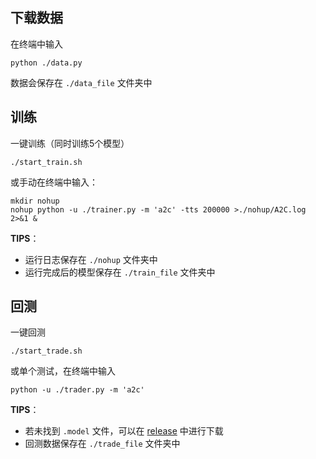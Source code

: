 ## 下载数据

在终端中输入

```shell
python ./data.py
```

数据会保存在 `./data_file` 文件夹中




## 训练
一键训练（同时训练5个模型）
```shell
./start_train.sh
```

或手动在终端中输入：

```shell
mkdir nohup
nohup python -u ./trainer.py -m 'a2c' -tts 200000 >./nohup/A2C.log 2>&1 &
```

**TIPS**：

* 运行日志保存在 `./nohup` 文件夹中
* 运行完成后的模型保存在 `./train_file` 文件夹中


## 回测
一键回测
```shell
./start_trade.sh
```
或单个测试，在终端中输入

```shell
python -u ./trader.py -m 'a2c'
```

**TIPS**：

* 若未找到 `.model` 文件，可以在 [release](https://github.com/sunnyswag/RL_in_Stock/releases/) 中进行下载
* 回测数据保存在 `./trade_file` 文件夹中

